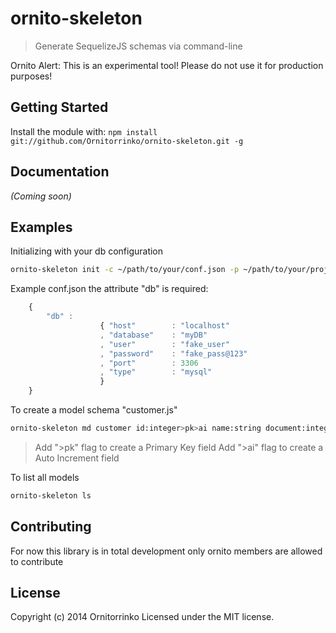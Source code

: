 # ornito-skeleton

> Generate SequelizeJS schemas via command-line

Ornito Alert: This is an experimental tool! Please do not use it for production purposes!

## Getting Started

Install the module with: `npm install git://github.com/Ornitorrinko/ornito-skeleton.git -g`

## Documentation

_(Coming soon)_

## Examples

Initializing with your db configuration

```bash
ornito-skeleton init -c ~/path/to/your/conf.json -p ~/path/to/your/project
```

Example conf.json the attribute "db" is required:

```js
	{ 
		"db" : 
					{ "host" 		: "localhost"
					, "database" 	: "myDB"
					, "user" 		: "fake_user"
					, "password" 	: "fake_pass@123"
					, "port" 		: 3306
					, "type" 		: "mysql"
			    	}
	}
```
 
To create a model schema "customer.js"

```bash
ornito-skeleton md customer id:integer>pk>ai name:string document:integer age:integer address:string -p ~/path/to/your/project
```
> Add ">pk" flag to create a Primary Key field
> Add ">ai" flag to create a Auto Increment field


To list all models

```bash
ornito-skeleton ls
```

## Contributing
For now this library is in total development only ornito members are allowed to contribute

## License

Copyright (c) 2014 Ornitorrinko
Licensed under the MIT license.